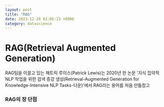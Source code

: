 ```yaml
---
layout: post
title: "RAG"
date: 2023-12-28 02:05:23 +0900
category: datascience
---
```


# RAG(Retrieval Augmented Generation)

RAG팀을 이끌고 있는 패트릭 루이스(Patrick Lewis)는 2020년 한 논문 '지식 집약적 NLP 작업을 위한 검색 증강 생성(Retrieval-Augmented Generation for Knowledge-Intensive NLP Tasks-다운)'에서 RAG라는 용어를 처음 만듦참고



### RAG의 장 단점

